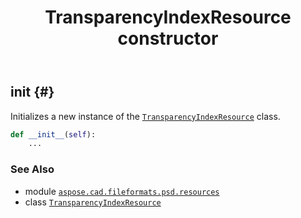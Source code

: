 ﻿---
title: TransparencyIndexResource constructor
second_title: Aspose.CAD for Python via .NET API References
description: 
type: docs
weight: 10
url: /python-net/aspose.cad.fileformats.psd.resources/transparencyindexresource/__init__/
is_root: false
---

## __init__ {#}

Initializes a new instance of the [`TransparencyIndexResource`](/cad/python-net/aspose.cad.fileformats.psd.resources/transparencyindexresource) class.



```python
def __init__(self):
    ...
```





### See Also
* module [`aspose.cad.fileformats.psd.resources`](../../)
* class [`TransparencyIndexResource`](/cad/python-net/aspose.cad.fileformats.psd.resources/transparencyindexresource)
